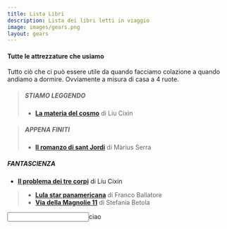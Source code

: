 ```yaml
---
title: Lista Libri
description: Lista dei libri letti in viaggio
image: images/gears.png
layout: gears
---
```

#### Tutte le attrezzature che usiamo

Tutto ciò che ci può essere utile da quando facciamo colazione a quando andiamo a dormire. Ovviamente a misura di casa a 4 ruote. 

>##### STIAMO LEGGENDO
>- **[La materia del cosmo](https://amzn.to/3tH2Wqg)** di Liu Cixin

>##### APPENA FINITI
>- **[Il romanzo di sant Jordi](https://amzn.to/3GU2RDS)** di Màrius Serra

##### FANTASCIENZA
- **[Il problema dei tre corpi](https://amzn.to/3IpvsRK)** di Liu Cixin
>- **[Lula star panamericana](https://amzn.to/3AEQvxl)** di Franco Ballatore 
>- **[Via della Magnolie 11](https://amzn.to/3ILwurN)** di Stefania Betola


<div>
<input type="text" />ciao
</div>